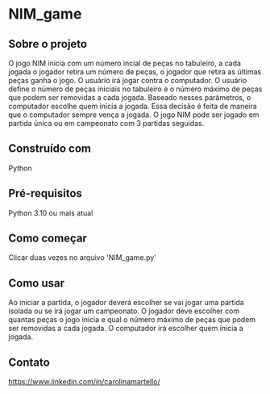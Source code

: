 # NIM_game

## Sobre o projeto
O jogo NIM inicia com um número incial de peças no tabuleiro, a cada jogada o jogador retira um número de peças, o jogador que retira as últimas peças ganha o jogo. O usuário irá jogar contra o computador. O usuário define o número de peças iniciais no tabuleiro e o número máximo de peças que podem ser removidas a cada jogada. Baseado nesses parâmetros, o computador escolhe quem inicia a jogada. Essa decisão é feita de maneira que o computador sempre vença a jogada. O jogo NIM pode ser jogado em partida única ou em campeonato com 3 partidas seguidas.

## Construído com
Python

## Pré-requisitos
Python 3.10 ou mais atual

## Como começar
Clicar duas vezes no arquivo 'NIM_game.py'

## Como usar
Ao iniciar a partida, o jogador deverá escolher se vai jogar uma partida isolada ou se irá jogar um campeonato. O jogador deve escolher com quantas peças o jogo inicia e qual o número máximo de peças que podem ser removidas a cada jogada. O computador irá escolher quem inicia a jogada.

## Contato
<https://www.linkedin.com/in/carolinamartello/>